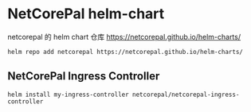 # NetCorePal helm-chart

netcorepal 的 helm chart 仓库  <https://netcorepal.github.io/helm-charts/>

```shell
helm repo add netcorepal https://netcorepal.github.io/helm-charts/

```

## NetCorePal Ingress Controller

```shell
helm install my-ingress-controller netcorepal/netcorepal-ingress-controller
```
